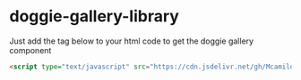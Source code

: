 # doggie-gallery-library

Just add the tag below to your html code to get the doggie gallery component
```html
<script type="text/javascript" src="https://cdn.jsdelivr.net/gh/Mcamilo/doggie-gallery-library/component-min.js"></script>
```
